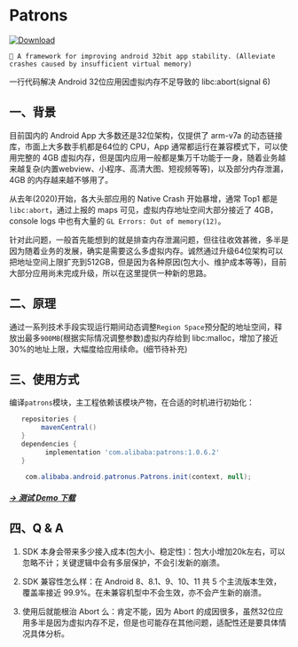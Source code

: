 # Patrons

[![Download](https://maven-badges.herokuapp.com/maven-central/com.alibaba/patrons/badge.svg)](https://maven-badges.herokuapp.com/maven-central/com.alibaba/patrons)

`🎉 A framework for improving android 32bit app stability. (Alleviate crashes caused by insufficient virtual memory)`

一行代码解决 Android 32位应用因虚拟内存不足导致的 libc:abort(signal 6)

## 一、背景
目前国内的 Android App 大多数还是32位架构，仅提供了 arm-v7a 的动态链接库，市面上大多数手机都是64位的 CPU，App 通常都运行在兼容模式下，可以使用完整的 4GB 虚拟内存，但是国内应用一般都是集万千功能于一身，随着业务越来越复杂(内置webview、小程序、高清大图、短视频等等)，以及部分内存泄漏，4GB 的内存越来越不够用了。

从去年(2020)开始，各大头部应用的 Native Crash 开始暴增，通常 Top1 都是 `libc:abort`，通过上报的 maps 可见，虚拟内存地址空间大部分接近了 4GB，console logs 中也有大量的 `GL Errors: Out of memory(12)`。

针对此问题，一般首先能想到的就是排查内存泄漏问题，但往往收效甚微，多半是因为随着业务的发展，确实是需要这么多虚拟内存。诚然通过升级64位架构可以把地址空间上限扩充到512GB，但是因为各种原因(包大小、维护成本等等)，目前大部分应用尚未完成升级，所以在这里提供一种新的思路。

## 二、原理
通过一系列技术手段实现运行期间动态调整`Region Space`预分配的地址空间，释放出最多`900MB`(根据实际情况调整参数)虚拟内存给到 libc:malloc，增加了接近30%的地址上限，大幅度给应用续命。(细节待补充)

## 三、使用方式
编译`patrons`模块，主工程依赖该模块产物，在合适的时机进行初始化：

```groovy
   repositories {
        mavenCentral()
   }
   dependencies {
         implementation 'com.alibaba:patrons:1.0.6.2'
   }
```

```java
    com.alibaba.android.patronus.Patrons.init(context, null);
```

##### [→ 测试 Demo 下载](https://github.com/alibaba/Patrons/blob/develop/demo/patrons-demo-1.0.6.2.apk)

## 四、Q & A

1. SDK 本身会带来多少接入成本(包大小、稳定性)：包大小增加20k左右，可以忽略不计；关键逻辑中会有多层保护，不会引发新的崩溃。

2. SDK 兼容性怎么样：在 Android 8、8.1、9、10、11 共 5 个主流版本生效，覆盖率接近 99.9%。在未兼容机型中不会生效，亦不会产生新的崩溃。

3. 使用后就能根治 Abort 么：肯定不能，因为 Abort 的成因很多，虽然32位应用多半是因为虚拟内存不足，但是也可能存在其他问题，适配性还是要具体情况具体分析。